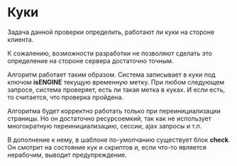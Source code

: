 # Куки

Задача данной проверки определить, работают ли куки на стороне клиента.

К сожалению, возможности разработки не позволяют сделать это определение на стороне сервера достаточно точным.

Алгоритм работает таким образом. Система записывает в куки под ключом **isENGINE** текущую временную метку. При любом следующем запросе, система проверяет, есть ли такая метка в куках. И если есть, то считается, что проверка пройдена.

Алгоритма будет корректно работать только при переинициализации страницы. Но он достаточно ресурсоемкий, так как не использует многократную переинициализацию, сессии, ajax запросы и т.п.

В дополнение к нему, в шаблоне по-умолчанию существует блок **check**. Он смотрит на состояние кук и скриптов и, если что-то является нерабочим, выводит предупреждение.
